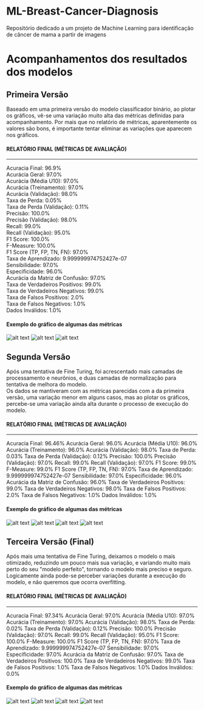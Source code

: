 # ML-Breast-Cancer-Diagnosis
Repositório dedicado a um projeto de Machine Learning para identificação de câncer de mama a partir de imagens

# Acompanhamentos dos resultados dos modelos

## Primeira Versão
Baseado em uma primeira versão do modelo classificador binário, ao plotar os gráficos, vê-se uma variação muito alta das métricas definidas para acompanhamento. Por mais que no relatório de métricas, aparentemente os valores são bons, é importante tentar eliminar as variações que aparecem nos gráficos.

#### RELATÓRIO FINAL (MÉTRICAS DE AVALIAÇÃO)  
---------------------------------------  
Acuracia Final: 96.9%  
Acurácia Geral: 97.0%  
Acurácia (Média U10): 97.0%  
Acurácia (Treinamento): 97.0%  
Acurácia (Validação): 98.0%  
Taxa de Perda: 0.05%  
Taxa de Perda (Validação): 0.11%  
Precisão: 100.0%  
Precisão (Validação): 98.0%  
Recall: 99.0%  
Recall (Validação): 95.0%  
F1 Score: 100.0%  
F-Measure: 100.0%  
F1 Score (TP, FP, TN, FN): 97.0%  
Taxa de Aprendizado: 9.999999974752427e-07  
Sensibilidade: 97.0%  
Especificidade: 96.0%  
Acurácia da Matriz de Confusão: 97.0%  
Taxa de Verdadeiros Positivos: 99.0%  
Taxa de Verdadeiros Negativos: 99.0%  
Taxa de Falsos Positivos: 2.0%  
Taxa de Falsos Negativos: 1.0%  
Dados Inválidos: 1.0%  

#### Exemplo do gráfico de algumas das métricas
![alt text](image.png)
![alt text](image-1.png)
![alt text](image-2.png)

## Segunda Versão
Após uma tentativa de Fine Turing, foi acrescentado mais camadas de processamento e neurônios, e duas camadas de normalização para tentativa de melhora do modelo.  
Os dados se mantiveram com as métricas parecidas com a da primeira versão, uma variação menor em alguns casos, mas ao plotar os gráficos, percebe-se uma variação ainda alta durante o processo de execução do modelo.

#### RELATÓRIO FINAL (MÉTRICAS DE AVALIAÇÃO)
---------------------------------------
Acuracia Final: 96.46%
Acurácia Geral: 96.0%
Acurácia (Média U10): 96.0%
Acurácia (Treinamento): 96.0%
Acurácia (Validação): 98.0%
Taxa de Perda: 0.03%
Taxa de Perda (Validação): 0.12%
Precisão: 100.0%
Precisão (Validação): 97.0%
Recall: 99.0%
Recall (Validação): 97.0%
F1 Score: 99.0%
F-Measure: 99.0%
F1 Score (TP, FP, TN, FN): 97.0%
Taxa de Aprendizado: 9.999999974752427e-07
Sensibilidade: 97.0%
Especificidade: 96.0%
Acurácia da Matriz de Confusão: 96.0%
Taxa de Verdadeiros Positivos: 99.0%
Taxa de Verdadeiros Negativos: 98.0%
Taxa de Falsos Positivos: 2.0%
Taxa de Falsos Negativos: 1.0%
Dados Inválidos: 1.0%

#### Exemplo do gráfico de algumas das métricas
![alt text](image-3.png)
![alt text](image-4.png)
![alt text](image-5.png)
![alt text](image-6.png)

## Terceira Versão (Final)
Após mais uma tentativa de Fine Turing, deixamos o modelo o mais otimizado, reduzindo um pouco mais sua variação, e variando muito mais perto do seu "modelo perfeito", tornando o modelo mais preciso e seguro.  
Logicamente ainda pode-se perceber variações durante a execução do modelo, e não queremos que ocorra overfitting.

#### RELATÓRIO FINAL (MÉTRICAS DE AVALIAÇÃO)
---------------------------------------
Acuracia Final: 97.34%
Acurácia Geral: 97.0%
Acurácia (Média U10): 97.0%
Acurácia (Treinamento): 97.0%
Acurácia (Validação): 98.0%
Taxa de Perda: 0.02%
Taxa de Perda (Validação): 0.12%
Precisão: 100.0%
Precisão (Validação): 97.0%
Recall: 99.0%
Recall (Validação): 95.0%
F1 Score: 100.0%
F-Measure: 100.0%
F1 Score (TP, FP, TN, FN): 97.0%
Taxa de Aprendizado: 9.999999974752427e-07
Sensibilidade: 97.0%
Especificidade: 97.0%
Acurácia da Matriz de Confusão: 97.0%
Taxa de Verdadeiros Positivos: 100.0%
Taxa de Verdadeiros Negativos: 99.0%
Taxa de Falsos Positivos: 1.0%
Taxa de Falsos Negativos: 1.0%
Dados Inválidos: 0.0%

#### Exemplo do gráfico de algumas das métricas
![alt text](image-7.png)
![alt text](image-8.png)
![alt text](image-9.png)
![alt text](image-10.png)